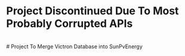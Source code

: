 # Project Discontinued Due To Most Probably Corrupted APIs
<br>
# Project To Merge Victron Database into SunPvEnergy